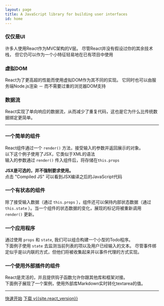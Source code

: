 ```yaml
---
layout: page
title: A JavaScript library for building user interfaces
id: home
---
```


<section class="light home-section">
  <div class="marketing-row">
    <div class="marketing-col">
      <h3>仅仅是UI</h3>
      <p>
        许多人使用React作为MVC架构的V层。
        尽管React并没有假设过你的其余技术栈，
        但它仍可以作为一个小特征轻易地在已有项目中使用
      </p>
    </div>
    <div class="marketing-col">
      <h3>虚拟DOM</h3>
      <p>
        React为了更高超的性能而使用虚拟DOM作为其不同的实现。
        它同时也可以由服务端Node.js渲染 － 而不需要过重的浏览器DOM支持
      </p>
    </div>
    <div class="marketing-col">
      <h3>数据流</h3>
      <p>
        React实现了单向响应的数据流，从而减少了重复代码，这也是它为什么比传统数据绑定更简单。
      </p>
    </div>
  </div>
</section>
<hr class="home-divider" />
<section class="home-section">
  <div id="examples">
    <div class="example">
      <h3>一个简单的组件</h3>
      <p>
        React组件通过一个 <code>render()</code> 方法，接受输入的参数并返回展示的对象。 <br/>
        以下这个例子使用了JSX，它类似于XML的语法<br/>
        输入的参数通过 <code>render()</code> 传入组件后，将存储在<code>this.props</code>
      </p>
      <p>
        <strong>JSX是可选的，并不强制要求使用。</strong><br/>
        点击 &quot;Compiled JS&quot; 可以看到JSX编译之后的JavaScript代码
      </p>
      <div id="helloExample"></div>
    </div>
    <div class="example">
      <h3>一个有状态的组件</h3>
      <p>
        除了接受输入数据（通过 <code>this.props</code> ），组件还可以保持内部状态数据（通过 <code>this.state</code> ）。当一个组件的状态数据的变化，展现的标记将被重新调用 <code>render()</code> 更新。
      </p>
      <div id="timerExample"></div>
    </div>
    <div class="example">
       <h3>一个应用程序</h3>
       <p>
          通过使用 <code>props</code> 和 <code>state</code>, 我们可以组合构建一个小型的Todo程序。<br/>
          下面例子使用 <code>state</code> 去监测当前列表的项以及用户已经输入的文本。
          尽管事件绑定似乎是以内联的方式，但他们将被收集起来并以事件代理的方式实现。
        </p>
        <div id="todoExample"></div>
    </div>
    <div class="example">
      <h3>一个使用外部插件的组件</h3>
      <p>
        React是灵活的，并且提供钩子函数允许你跟其他库和框架对接。<br/>
        下面例子展现了一个案例，使用外部库Markdown实时转化textarea的值。
      </p>
      <div id="markdownExample"></div>
    </div>
  </div>
  <script type="text/javascript" src="js/examples/hello.js"></script>
  <script type="text/javascript" src="js/examples/timer.js"></script>
  <script type="text/javascript" src="js/examples/todo.js"></script>
  <script type="text/javascript" src="js/examples/markdown.js"></script>
</section>
<hr class="home-divider" />
<section class="home-bottom-section">
  <div class="buttons-unit">
    <a href="docs/getting-started.html" class="button">快速开始</a>
    <a href="downloads.html" class="button">下载 v{{site.react_version}}</a>
  </div>
</section>
